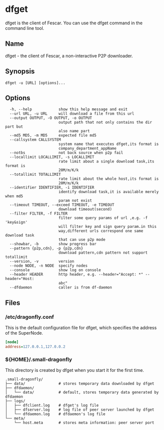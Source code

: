 # dfget

dfget is the client of Fescar. You can use the dfget command in the command line tool.

## Name

dfget - the client of Fescar, a non-interactive P2P downloader.

## Synopsis

`dfget -u [URL] [options]...`

## Options

```
  -h, --help            show this help message and exit
  --url URL, -u URL     will download a file from this url
  --output OUTPUT, -O OUTPUT, -o OUTPUT
                        output path that not only contains the dir part but
                        also name part
  --md5 MD5, -m MD5     expected file md5
  --callsystem CALLSYSTEM
                        system name that executes dfget,its format is
                        company_department_appName
  --notbs               not back source when p2p fail
  --locallimit LOCALLIMIT, -s LOCALLIMIT
                        rate limit about a single download task,its format is
                        20M/m/K/k
  --totallimit TOTALLIMIT
                        rate limit about the whole host,its format is
                        20M/m/K/k
  --identifier IDENTIFIER, -i IDENTIFIER
                        identify download task,it is available merely when md5
                        param not exist
  --timeout TIMEOUT, --exceed TIMEOUT, -e TIMEOUT
                        download timeout(second)
  --filter FILTER, -f FILTER
                        filter some query params of url ,e.g. -f 'key&sign'
                        will filter key and sign query param.in this
                        way,different urls correspond one same download task
                        that can use p2p mode
  --showbar, -b         show progress bar
  --pattern {p2p,cdn}, -p {p2p,cdn}
                        download pattern,cdn pattern not support totallimit
  --version, -v         version
  --node NODE, -n NODE  specify nodes
  --console             show log on console
  --header HEADER       http header, e.g. --header="Accept: *" --header="Host:
                        abc"
  --dfdaemon            caller is from df-daemon
```

## Files

### /etc/dragonfly.conf

This is the default configuration file for dfget, which specifies the address of the SuperNode.

```ini
[node]
address=127.0.0.1,127.0.0.2
```

### ${HOME}/.small-dragonfly

This directory is created by dfget when you start it for the first time.

```text
.small-dragonfly/
├── data/               # stores temporary data downloaded by dfget
├── dfdaemon/
│   └── data/           # default, stores temporary data generated by dfdaemon
├── logs/
│   ├── dfclient.log    # dfget's log file
│   ├── dfserver.log    # log file of peer server launched by dfget
│   └── dfdaemon.log    # dfdaemon's log file
└── meta/
    └── host.meta       # stores meta information: peer server port
```
